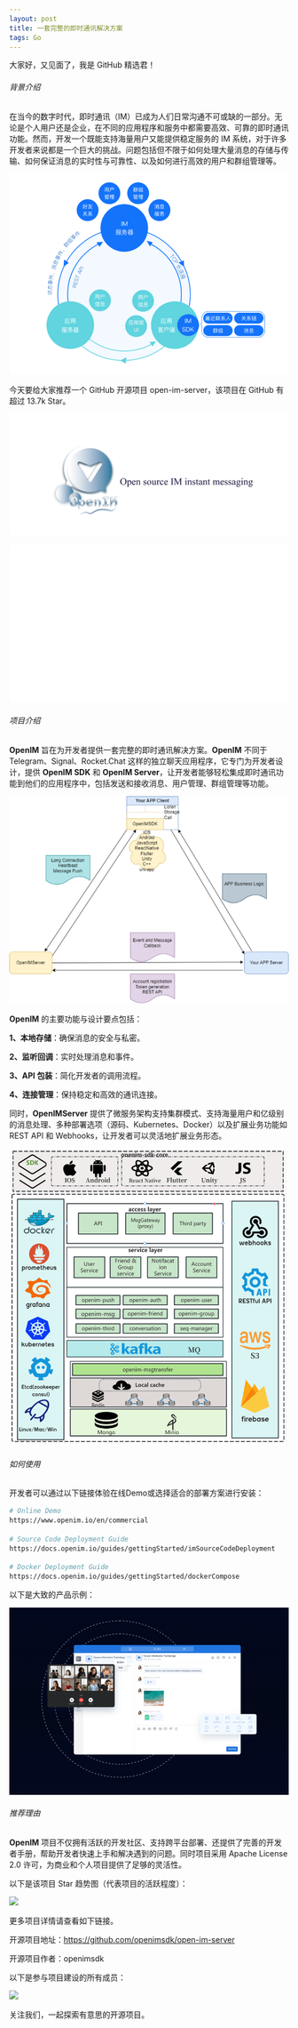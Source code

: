 ```yaml
---
layout: post
title: 一套完整的即时通讯解决方案
tags: Go
---
```


大家好，又见面了，我是 GitHub 精选君！

###### 背景介绍

在当今的数字时代，即时通讯（IM）已成为人们日常沟通不可或缺的一部分。无论是个人用户还是企业，在不同的应用程序和服务中都需要高效、可靠的即时通讯功能。然而，开发一个既能支持海量用户又能提供稳定服务的 IM 系统，对于许多开发者来说都是一个巨大的挑战。问题包括但不限于如何处理大量消息的存储与传输、如何保证消息的实时性与可靠性、以及如何进行高效的用户和群组管理等。

![](https://raw.githubusercontent.com/ZhuPeng/pic/master/images/compress_image-20240827220814446.png)

今天要给大家推荐一个 GitHub 开源项目 open-im-server，该项目在 GitHub 有超过 13.7k Star。

![](https://raw.githubusercontent.com/ZhuPeng/pic/master/images/compress_image-20240827225800612.png)

![](https://raw.githubusercontent.com/openimsdk/open-im-server/master/assets/logo-gif/openim-logo.gif)

###### 项目介绍

**OpenIM** 旨在为开发者提供一套完整的即时通讯解决方案。**OpenIM** 不同于 Telegram、Signal、Rocket.Chat 这样的独立聊天应用程序，它专门为开发者设计，提供 **OpenIM SDK** 和 **OpenIM Server**，让开发者能够轻松集成即时通讯功能到他们的应用程序中，包括发送和接收消息、用户管理、群组管理等功能。

![](https://raw.githubusercontent.com/openimsdk/open-im-server/master/./docs/images/oepnim-design.png)

**OpenIM** 的主要功能与设计要点包括：

**1、本地存储**：确保消息的安全与私密。

**2、监听回调**：实时处理消息和事件。

**3、API 包装**：简化开发者的调用流程。

**4、连接管理**：保持稳定和高效的通讯连接。

同时，**OpenIMServer** 提供了微服务架构支持集群模式、支持海量用户和亿级别的消息处理、多种部署选项（源码、Kubernetes、Docker）以及扩展业务功能如 REST API 和 Webhooks，让开发者可以灵活地扩展业务形态。

![Overall Architecture](https://raw.githubusercontent.com/openimsdk/open-im-server/master/./docs/images/architecture-layers.png)

###### 如何使用

开发者可以通过以下链接体验在线Demo或选择适合的部署方案进行安装：

```bash
# Online Demo
https://www.openim.io/en/commercial

# Source Code Deployment Guide
https://docs.openim.io/guides/gettingStarted/imSourceCodeDeployment

# Docker Deployment Guide
https://docs.openim.io/guides/gettingStarted/dockerCompose
```

以下是大致的产品示例：

![](https://raw.githubusercontent.com/ZhuPeng/pic/master/images/compress_image-20240511233145095.png)

###### 推荐理由

**OpenIM** 项目不仅拥有活跃的开发社区、支持跨平台部署、还提供了完善的开发者手册，帮助开发者快速上手和解决遇到的问题。同时项目采用 Apache License 2.0 许可，为商业和个人项目提供了足够的灵活性。

以下是该项目 Star 趋势图（代表项目的活跃程度）：

![](https://api.star-history.com/svg?repos=openimsdk/open-im-server&type=Timeline)

更多项目详情请查看如下链接。

开源项目地址：https://github.com/openimsdk/open-im-server 

开源项目作者：openimsdk

以下是参与项目建设的所有成员：

![](https://contrib.rocks/image?repo=openimsdk/open-im-server)

关注我们，一起探索有意思的开源项目。

